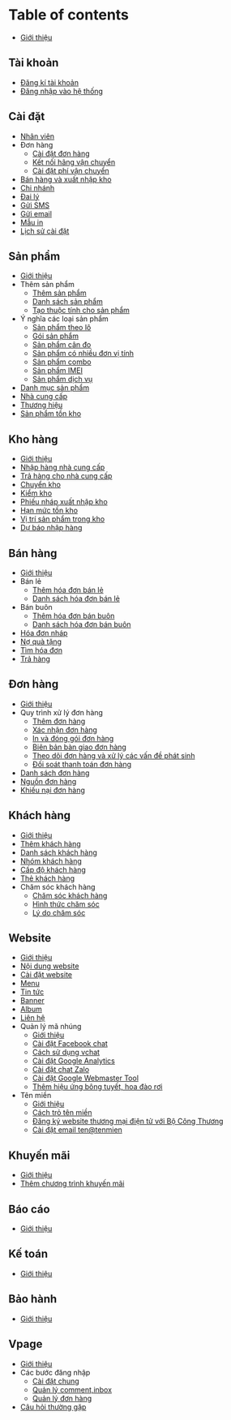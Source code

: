 # Table of contents

* [Giới thiệu](README.md)

## Tài khoản

* [Đăng kí tài khoản](tai-khoan/dang-ky.md)
* [Đăng nhập vào hệ thống](tai-khoan/dang-nhap.md)

## Cài đặt

* [Nhân viên](cai-dat/nhan-vien.md)
* Đơn hàng
  * [Cài đặt đơn hàng](cai-dat/don-hang/cai-dat-don-hang.md)
  * [Kết nối hãng vận chuyển](cai-dat/don-hang/ket-noi-hang-van-chuyen.md)
  * [Cài đặt phí vận chuyển](cai-dat/don-hang/cai-dat-phi-van-chuyen.md)
* [Bán hàng và xuất nhập kho](cai-dat/ban-hang-va-xuat-nhap-kho.md)
* [Chi nhánh](cai-dat/chi-nhanh.md)
* [Đai lý](cai-dat/dai-ly.md)
* [Gửi SMS](cai-dat/gui-sms.md)
* [Gửi email](cai-dat/gui-email.md)
* [Mẫu in](cai-dat/mau-in.md)
* [Lịch sử cài đặt](cai-dat/lich-su-cai-dat.md)

## Sản phẩm

* [Giới thiệu](san-pham/gioi-thieu.md)
* Thêm sản phẩm
  * [Thêm sản phẩm](san-pham/them-san-pham/them-san-pham.md)
  * [Danh sách sản phẩm](san-pham/them-san-pham/danh-sach-san-pham.md)
  * [Tạo thuộc tính cho sản phẩm](san-pham/them-san-pham/tao-thuoc-tinh-cho-san-pham.md)
* Ý nghĩa các loại sản phẩm
  * [Sản phẩm theo lô](san-pham/y-nghia-cac-loai-san-pham/ban-san-pham-theo-lo.md)
  * [Gói sản phẩm](san-pham/y-nghia-cac-loai-san-pham/goi-san-pham.md)
  * [Sản phẩm cân đo](san-pham/y-nghia-cac-loai-san-pham/san-pham-can-do.md)
  * [Sản phẩm có nhiều đơn vị tính](san-pham/y-nghia-cac-loai-san-pham/san-pham-co-nhieu-don-vi-tinh.md)
  * [Sản phẩm combo](san-pham/y-nghia-cac-loai-san-pham/san-pham-combo.md)
  * [Sản phẩm IMEI](san-pham/y-nghia-cac-loai-san-pham/san-pham-imei.md)
  * [Sản phẩm dịch vụ](san-pham/y-nghia-cac-loai-san-pham/san-pham-loai-dich-vu.md)
* [Danh mục sản phẩm](san-pham/danh-muc-san-pham.md)
* [Nhà cung cấp](san-pham/nha-cung-cap.md)
* [Thương hiệu](san-pham/thuong-hieu.md)
* [Sản phẩm tồn kho](san-pham/san-pham-ton-kho.md)

## Kho hàng

* [Giới thiệu](kho-hang/gioi-thieu.md)
* [Nhập hàng nhà cung cấp](kho-hang/nhap-hang.md)
* [Trả hàng cho nhà cung cấp](kho-hang/tra-hang-cho-nha-cung-cap.md)
* [Chuyển kho](kho-hang/chuyen-kho.md)
* [Kiểm kho](kho-hang/kiem-kho.md)
* [Phiếu nháp xuất nhập kho](kho-hang/phieu-nhap-xuat-nhap-kho.md)
* [Hạn mức tồn kho](kho-hang/han-muc-ton-kho.md)
* [Vị trí sản phẩm trong kho](kho-hang/quan-ly-vi-tri-san-pham-trong-kho.md)
* [Dự báo nhập hàng](kho-hang/du-bao-nhap-hang.md)

## Bán hàng

* [Giới thiệu](ban-hang/gioi-thieu.md)
* Bán lẻ
  * [Thêm hóa đơn bán lẻ](ban-hang/ban-le/them-hoa-don-ban-le.md)
  * [Danh sách hóa đơn bán lẻ](ban-hang/ban-le/danh-sach-hoa-don-ban-le.md)
* Bán buôn
  * [Thêm hóa đơn bán buôn](ban-hang/ban-buon/them-hoa-don-ban-buon.md)
  * [Danh sách hóa đơn bán buôn](ban-hang/ban-buon/danh-sach-hoa-don-ban-buon.md)
* [Hóa đơn nháp](ban-hang/hoa-don-nhap.md)
* [Nợ quà tặng](ban-hang/no-qua-tang.md)
* [Tìm hóa đơn](ban-hang/tim-hoa-don.md)
* [Trả hàng](ban-hang/tra-hang.md)

## Đơn hàng

* [Giới thiệu](don-hang/gioi-thieu.md)
* Quy trình xử lý đơn hàng
  * [Thêm đơn hàng](don-hang/quy-trinh-xu-ly-don-hang/them-don-hang.md)
  * [Xác nhận đơn hàng](don-hang/quy-trinh-xu-ly-don-hang/xac-nhan-don-hang.md)
  * [In và đóng gói đơn hàng](don-hang/quy-trinh-xu-ly-don-hang/in-va-dong-goi-don-hang.md)
  * [Biên bản bàn giao đơn hàng](don-hang/quy-trinh-xu-ly-don-hang/bien-ban-ban-giao-don-hang-cho-hang-van-chuyen.md)
  * [Theo dõi đơn hàng và xử lý các vấn đề phát sinh](don-hang/quy-trinh-xu-ly-don-hang/theo-doi-don-hang-va-xu-ly-cac-van-de-phat-sinh.md)
  * [Đối soát thanh toán đơn hàng](don-hang/quy-trinh-xu-ly-don-hang/doi-soat-thanh-toan-don-hang.md)
* [Danh sách đơn hàng](don-hang/danh-sach-don-hang.md)
* [Nguồn đơn hàng](don-hang/nguon-don-hang.md)
* [Khiếu nại đơn hàng](don-hang/khieu-nai-don-hang.md)

## Khách hàng

* [Giới thiệu](khach-hang/gioi-thieu.md)
* [Thêm khách hàng](khach-hang/them-khach-hang.md)
* [Danh sách khách hàng](khach-hang/danh-sach-khach-hang.md)
* [Nhóm khách hàng](khach-hang/nhom-khach-hang.md)
* [Cấp độ khách hàng](khach-hang/cap-do-khach-hang.md)
* [Thẻ khách hàng](khach-hang/the-khach-hang.md)
* Chăm sóc khách hàng
  * [Chăm sóc khách hàng](khach-hang/cham-soc-khach-hang/cham-soc-khach-hang.md)
  * [Hình thức chăm sóc](khach-hang/cham-soc-khach-hang/hinh-thuc-cham-soc.md)
  * [Lý do chăm sóc](khach-hang/cham-soc-khach-hang/ly-do-cham-soc.md)

## Website

* [Giới thiệu](website/gioi-thieu.md)
* [Nội dung website](website/noi-dung-website.md)
* [Cài đặt website](website/cat-dat-website.md)
* [Menu](website/quan-ly-menu.md)
* [Tin tức](website/quan-ly-tin-tu-tren-website.md)
* [Banner](website/banner.md)
* [Album](website/album.md)
* [Liên hệ](website/lien-he.md)
* Quản lý mã nhúng
  * [Giới thiệu](website/quan%20ly%20ma%20nhung%20tren%20website/quan-ly-ma-nhung-tren-website.md)
  * [Cài đặt Facebook chat](website/quan%20ly%20ma%20nhung%20tren%20website/tich-hop-facebook-chat-tren-website.md)
  * [Cách sử dụng vchat](website/quan%20ly%20ma%20nhung%20tren%20website/cach-su-dung-vchat.md)
  * [Cài đặt Google Analytics](website/quan%20ly%20ma%20nhung%20tren%20website/cat-dat-google-analytics-cho-website.md)
  * [Cài đặt chat Zalo](website/quan%20ly%20ma%20nhung%20tren%20website/Tich-hop-chat-zalo-vao-website.md)
  * [Cài đặt Google Webmaster Tool](website/quan%20ly%20ma%20nhung%20tren%20website/Cai-dat-google-webmaster-tool.md)
  * [Thêm hiệu ứng bông tuyết, hoa đào rơi](website/quan%20ly%20ma%20nhung%20tren%20website/them-hieu-ung-bong-tuyet-hoa-dao-roi-tren-website.md)
* Tên miền
  * [Giới thiệu](website/Ten%20mien/Gioi-thieu.md) 
  * [Cách trỏ tên miền](website/Ten%20mien/Cach-tro-ten-mien.md)
  * [Đăng ký website thương mại điện tử với Bộ Công Thương](website/Ten%20mien/Dang-ky-website-thuong-mai-dien-tu-voi-Bo-Cong-Thuong.md)
  * [Cài đặt email ten@tenmien](website/Ten%20mien/cai-dat-email-ten%40tenmien.md)


## Khuyến mãi

* [Giới thiệu](khuyen-mai/gioi-thieu.md)
* [Thêm chương trình khuyến mãi](khuyen-mai/them-chuong-trinh-khuyen-mai.md)

## Báo cáo

* [Giới thiệu](bao-cao/gioi-thieu.md)

## Kế toán

* [Giới thiệu](ke-toan/gioi-thieu.md)

## Bảo hành

* [Giới thiệu](bao-hanh/gioi-thieu.md)

## Vpage

* [Giới thiệu](vpage/gioi-thieu.md)
* Các bước đăng nhập
  * [Cài đặt chung](vpage/cac-buoc-dang-nhap/cai-dat-chung.md)
  * [Quản lý comment,inbox](vpage/cac-buoc-dang-nhap/quan-ly-cmt-inbox.md)
  * [Quản lý đơn hàng](vpage/cac-buoc-dang-nhap/xu-ly-don-hang.md)
* [Câu hỏi thường gặp](vpage/cau-hoi-thuong-gap.md)

